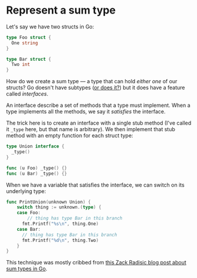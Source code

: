 # Represent a sum type

Let's say we have two structs in Go:

```go
type Foo struct {
  One string
}

type Bar struct {
  Two int
}
```

How do we create a sum type — a type that can hold _either one_ of our structs? Go doesn't have subtypes ([or does it?](https://journal.stuffwithstuff.com/2023/10/19/does-go-have-subtyping/)) but it does have a feature called _interfaces_.

An interface describe a set of methods that a type must implement. When a type implements all the methods, we say it _satisfies_ the interface.

The trick here is to create an interface with a single stub method (I've called it `_type` here, but that name is arbitrary). We then implement that stub method with an empty  function for each struct type:

```go
type Union interface {
  _type()
}

func (u Foo) _type() {}
func (u Bar) _type() {}
```

When we have a variable that satisfies the interface, we can switch on its underlying type:

```go
func PrintUnion(unknown Union) {
	switch thing := unknown.(type) {
	case Foo:
		// thing has type Bar in this branch
	  fmt.Printf("%s\n", thing.One)
	case Bar:
	  // thing has type Bar in this branch
	  fmt.Printf("%d\n", thing.Two)
	}
}
```

This technique was mostly cribbed from [this Zack Radisic blog post about sum types in Go](https://zackoverflow.dev/writing/hacking-go-to-give-it-sumtypes/).